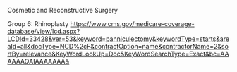 Cosmetic and Reconstructive Surgery

Group 6: Rhinoplasty
https://www.cms.gov/medicare-coverage-database/view/lcd.aspx?LCDId=33428&ver=53&keyword=panniculectomy&keywordType=starts&areaId=all&docType=NCD%2cF&contractOption=name&contractorName=2&sortBy=relevance&KeyWordLookUp=Doc&KeyWordSearchType=Exact&bc=AAAAAAQAIAAAAAAA&